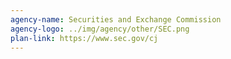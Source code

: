 ```yaml
---
agency-name: Securities and Exchange Commission
agency-logo: ../img/agency/other/SEC.png
plan-link: https://www.sec.gov/cj
---
```

